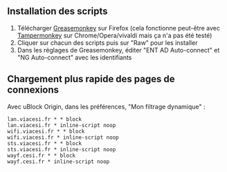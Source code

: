 ## Installation des scripts

1. Télécharger [Greasemonkey](https://addons.mozilla.org/en-US/firefox/addon/greasemonkey/) sur Firefox (cela fonctionne peut-être avec [Tampermonkey](https://chrome.google.com/webstore/detail/tampermonkey/dhdgffkkebhmkfjojejmpbldmpobfkfo) sur Chrome/Opera/vivaldi mais ça n'a pas été testé)
2. Cliquer sur chacun des scripts puis sur "Raw" pour les installer
3. Dans les réglages de Greasemonkey, éditer "ENT AD Auto-connect" et "NG Auto-connect" avec les identifiants

## Chargement plus rapide des pages de connexions

Avec uBlock Origin, dans les préférences, "Mon filtrage dynamique" :
````
lan.viacesi.fr * * block
lan.viacesi.fr * inline-script noop
wifi.viacesi.fr * * block
wifi.viacesi.fr * inline-script noop
sts.viacesi.fr * * block
sts.viacesi.fr * inline-script noop
wayf.cesi.fr * * block
wayf.cesi.fr * inline-script noop
````
